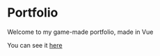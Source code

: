 # Portfolio

Welcome to my game-made portfolio, made in Vue

You can see it [here](http://www.gonzalopozzo.com/)
